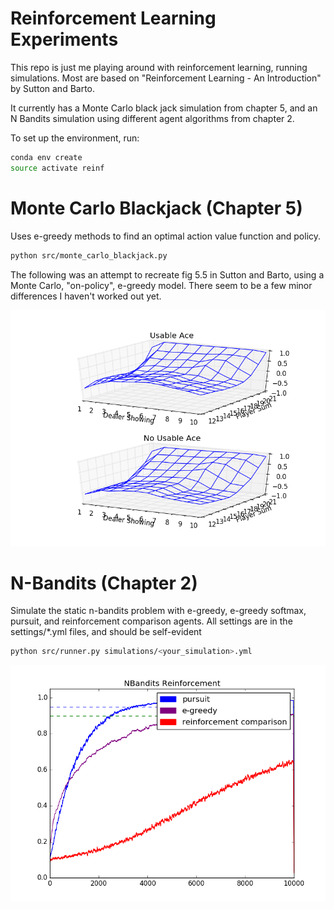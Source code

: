 # Reinforcement Learning Experiments
This repo is just me playing around with reinforcement learning, running simulations. Most are based on "Reinforcement Learning - An Introduction" by Sutton and Barto.

It currently has a Monte Carlo black jack simulation from chapter 5, and an N Bandits simulation using different agent algorithms from chapter 2.

To set up the environment, run:
```bash
conda env create
source activate reinf
```

# Monte Carlo Blackjack (Chapter 5)
Uses e-greedy methods to find an optimal action value function and policy.

```bash
python src/monte_carlo_blackjack.py
```

The following was an attempt to recreate fig 5.5 in Sutton and Barto, using a Monte Carlo, "on-policy", e-greedy model. There seem to be a few minor differences I haven't worked out yet.

![Acton Value function for optimal policy](images/state_value_function.png)

# N-Bandits (Chapter 2)
Simulate the static n-bandits problem with e-greedy, e-greedy softmax, pursuit, and reinforcement comparison agents. All settings are in the settings/*.yml files, and should be self-evident

```bash
python src/runner.py simulations/<your_simulation>.yml
```
![Different settings](images/n_bandits_solutions.png)
